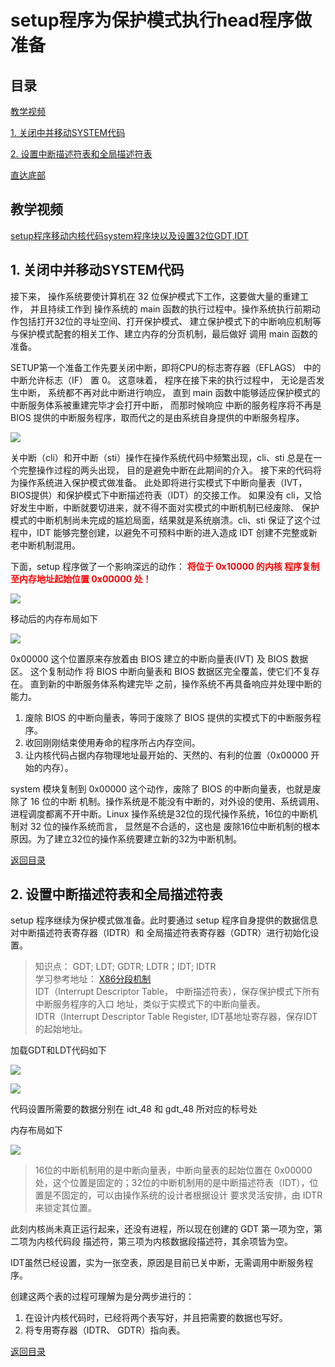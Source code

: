 
# setup程序为保护模式执行head程序做准备

<h2 id = 'm'> 目录 </h2>

[教学视频](#t)

[1. 关闭中并移动SYSTEM代码](#1)

[2. 设置中断描述符表和全局描述符表](#2)

[直达底部](#e)

<h2 id = 't'> 教学视频 </h2>

[setup程序移动内核代码system程序块以及设置32位GDT,IDT](http://toutiao.com/item/6655667011739189767/ "setup程序移动内核代码system程序块以及设置32位GDT,IDT")

<h2 id = '1'> 1. 关闭中并移动SYSTEM代码 </h2>
  
  接下来， 操作系统要使计算机在 32 位保护模式下工作，这要做大量的重建工作， 并且持续工作到 操作系统的 main 函数的执行过程中。操作系统执行前期动作包括打开32位的寻址空间、打开保护模式、 建立保护模式下的中断响应机制等与保护模式配套的相关工作、建立内存的分页机制，最后做好 调用 main 函数的准备。

  SETUP第一个准备工作先要关闭中断，即将CPU的标志寄存器（EFLAGS） 中的中断允许标志（IF） 置 0。 这意味着， 程序在接下来的执行过程中， 无论是否发生中断， 系统都不再对此中断进行响应， 直到 main 函数中能够适应保护模式的中断服务体系被重建完毕才会打开中断， 而那时候响应 中断的服务程序将不再是 BIOS 提供的中断服务程序，取而代之的是由系统自身提供的中断服务程序。

![](https://i.imgur.com/nBtJdzs.png)

  关中断（cli）和开中断（sti）操作在操作系统代码中频繁出现，cli、sti 总是在一个完整操作过程的两头出现， 目的是避免中断在此期间的介入。 接下来的代码将为操作系统进入保护模式做准备。 此处即将进行实模式下中断向量表（IVT，BIOS提供）和保护模式下中断描述符表（IDT）的交接工作。 如果没有 cli，又恰好发生中断，中断就要切进来，就不得不面对实模式的中断机制已经废除、 保护模式的中断机制尚未完成的尴尬局面，结果就是系统崩溃。cli、sti 保证了这个过程中，IDT 能够完整创建，以避免不可预料中断的进入造成 IDT 创建不完整或新老中断机制混用。 


  下面，setup 程序做了一个影响深远的动作： <font color='red'> **将位于 0x10000 的内核 程序复制至内存地址起始位置 0x00000 处！** </font>

![](https://i.imgur.com/yBPEajF.png)

  移动后的内存布局如下

![](https://i.imgur.com/HxQSkqM.png)

  0x00000 这个位置原来存放着由 BIOS 建立的中断向量表(IVT) 及 BIOS 数据区。 这个复制动作 将 BIOS 中断向量表和 BIOS 数据区完全覆盖，使它们不复存在。 直到新的中断服务体系构建完毕 之前，操作系统不再具备响应并处理中断的能力。

  1. 废除 BIOS 的中断向量表，等同于废除了 BIOS 提供的实模式下的中断服务程序。
  2. 收回刚刚结束使用寿命的程序所占内存空间。
  3. 让内核代码占据内存物理地址最开始的、天然的、有利的位置（0x00000 开始的内存）。

  system 模块复制到 0x00000 这个动作，废除了 BIOS 的中断向量表，也就是废除了 16 位的中断 机制。操作系统是不能没有中断的，对外设的使用、系统调用、进程调度都离不开中断。Linux 操作系统是32位的现代操作系统，16位的中断机制对 32 位的操作系统而言， 显然是不合适的，这也是 废除16位中断机制的根本原因。为了建立32位的操作系统要建立新的32为中断机制。

[返回目录](#m)

<h2 id = '2'> 2. 设置中断描述符表和全局描述符表 </h2>

  setup 程序继续为保护模式做准备。此时要通过 setup 程序自身提供的数据信息对中断描述符表寄存器（IDTR）和 全局描述符表寄存器（GDTR）进行初始化设置。
  
> 知识点： GDT; LDT; GDTR; LDTR；IDT; IDTR <br/>
> 学习参考地址： [X86分段机制](https://blog.csdn.net/leoufung/article/details/86770794 "X86分段机制") </br>
> IDT（Interrupt Descriptor Table， 中断描述符表），保存保护模式下所有中断服务程序的入口 地址，类似于实模式下的中断向量表。<br>
> IDTR（Interrupt Descriptor Table Register, IDT基地址寄存器，保存IDT的起始地址。

加载GDT和LDT代码如下

![](https://i.imgur.com/mqeRyvM.png)

![](https://i.imgur.com/XqECv42.png)

  代码设置所需要的数据分别在 idt_48 和 gdt_48 所对应的标号处

内存布局如下

![](https://i.imgur.com/2Jy7xeV.png)

> 16位的中断机制用的是中断向量表，中断向量表的起始位置在 0x00000 处，这个位置是固定的；32位的中断机制用的是中断描述符表（IDT），位置是不固定的，可以由操作系统的设计者根据设计 要求灵活安排，由 IDTR 来锁定其位置。 <br/>

  此刻内核尚未真正运行起来，还没有进程，所以现在创建的 GDT 第一项为空，第二项为内核代码段 描述符，第三项为内核数据段描述符，其余项皆为空。

  IDT虽然已经设置，实为一张空表，原因是目前已关中断，无需调用中断服务程序。

  创建这两个表的过程可理解为是分两步进行的： <br/>
  1. 在设计内核代码时，已经将两个表写好，并且把需要的数据也写好。 <br/>
  2. 将专用寄存器（IDTR、 GDTR）指向表。<br/>
  

[返回目录](#m)
<p id = 'e'> </p>